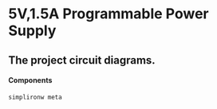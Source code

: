 # 5V,1.5A Programmable Power Supply 

## The project circuit diagrams.

#### Components

```
simplironw meta
```
